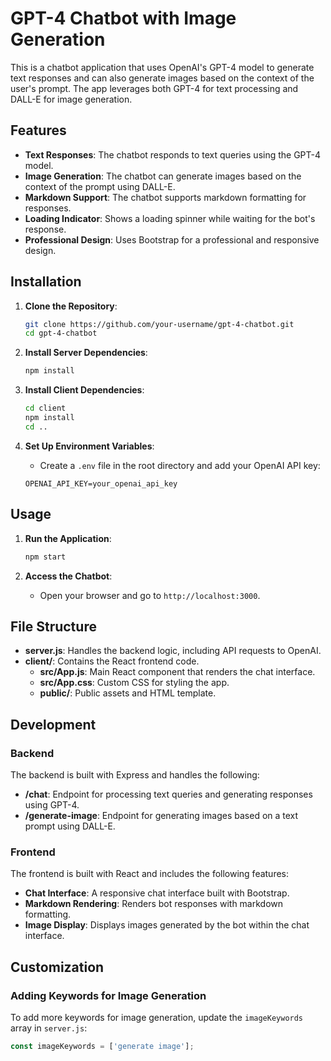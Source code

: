 # GPT-4 Chatbot with Image Generation

This is a chatbot application that uses OpenAI's GPT-4 model to generate text responses and can also generate images based on the context of the user's prompt. The app leverages both GPT-4 for text processing and DALL-E for image generation.

## Features

- **Text Responses**: The chatbot responds to text queries using the GPT-4 model.
- **Image Generation**: The chatbot can generate images based on the context of the prompt using DALL-E.
- **Markdown Support**: The chatbot supports markdown formatting for responses.
- **Loading Indicator**: Shows a loading spinner while waiting for the bot's response.
- **Professional Design**: Uses Bootstrap for a professional and responsive design.

## Installation

1. **Clone the Repository**:
    ```bash
    git clone https://github.com/your-username/gpt-4-chatbot.git
    cd gpt-4-chatbot
    ```

2. **Install Server Dependencies**:
    ```bash
    npm install
    ```

3. **Install Client Dependencies**:
    ```bash
    cd client
    npm install
    cd ..
    ```

4. **Set Up Environment Variables**:
    - Create a `.env` file in the root directory and add your OpenAI API key:
    ```plaintext
    OPENAI_API_KEY=your_openai_api_key
    ```

## Usage

1. **Run the Application**:
    ```bash
    npm start
    ```

2. **Access the Chatbot**:
    - Open your browser and go to `http://localhost:3000`.

## File Structure

- **server.js**: Handles the backend logic, including API requests to OpenAI.
- **client/**: Contains the React frontend code.
    - **src/App.js**: Main React component that renders the chat interface.
    - **src/App.css**: Custom CSS for styling the app.
    - **public/**: Public assets and HTML template.

## Development

### Backend

The backend is built with Express and handles the following:

- **/chat**: Endpoint for processing text queries and generating responses using GPT-4.
- **/generate-image**: Endpoint for generating images based on a text prompt using DALL-E.

### Frontend

The frontend is built with React and includes the following features:

- **Chat Interface**: A responsive chat interface built with Bootstrap.
- **Markdown Rendering**: Renders bot responses with markdown formatting.
- **Image Display**: Displays images generated by the bot within the chat interface.

## Customization

### Adding Keywords for Image Generation

To add more keywords for image generation, update the `imageKeywords` array in `server.js`:

```javascript
const imageKeywords = ['generate image'];
